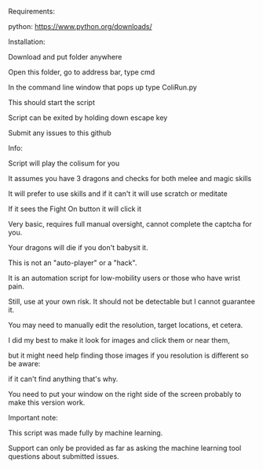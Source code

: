 Requirements:

python: https://www.python.org/downloads/

Installation:

Download and put folder anywhere

Open this folder, go to address bar, type cmd

In the command line window that pops up type ColiRun.py

This should start the script

Script can be exited by holding down escape key

Submit any issues to this github

Info:

Script will play the colisum for you

It assumes you have 3 dragons and checks for both melee and magic skills

It will prefer to use skills and if it can't it will use scratch or meditate

If it sees the Fight On button it will click it


Very basic, requires full manual oversight, cannot complete the captcha for you.

Your dragons will die if you don't babysit it.


This is not an "auto-player" or a "hack". 

It is an automation script for low-mobility users or those who have wrist pain.

Still, use at your own risk. It should not be detectable but I cannot guarantee it.


You may need to manually edit the resolution, target locations, et cetera.

I did my best to make it look for images and click them or near them,

but it might need help finding those images if you resolution is different so be aware:

if it can't find anything that's why.

You need to put your window on the right side of the screen probably to make this version work.


Important note:

This script was made fully by machine learning. 

Support can only be provided as far as asking the machine learning tool questions about submitted issues.
